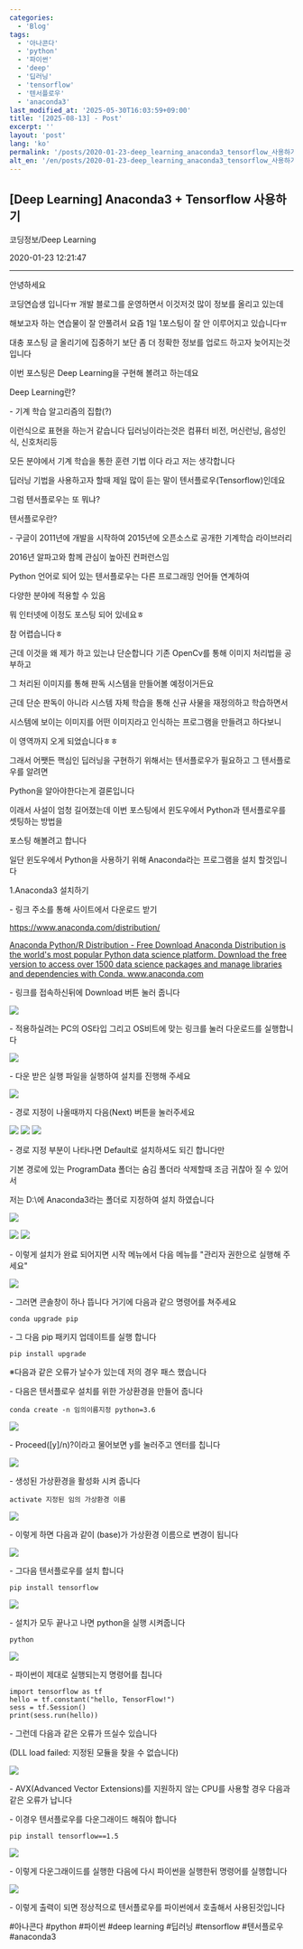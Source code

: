 ```yaml
---
categories:
  - 'Blog'
tags:
  - '아나콘다'
  - 'python'
  - '파이썬'
  - 'deep'
  - '딥러닝'
  - 'tensorflow'
  - '텐서플로우'
  - 'anaconda3'
last_modified_at: '2025-05-30T16:03:59+09:00'
title: '[2025-08-13] - Post'
excerpt: ''
layout: 'post'
lang: 'ko'
permalink: '/posts/2020-01-23-deep_learning_anaconda3_tensorflow_사용하기/'
alt_en: '/en/posts/2020-01-23-deep_learning_anaconda3_tensorflow_사용하기/'
---
```


## [Deep Learning] Anaconda3 + Tensorflow 사용하기

코딩정보/Deep Learning

2020-01-23 12:21:47

* * *

안녕하세요

코딩연습생 입니다ㅠ 개발 블로그를 운영하면서 이것저것 많이 정보를 올리고 있는데

해보고자 하는 연습물이 잘 안풀려서 요즘 1일 1포스팅이 잘 안 이루어지고 있습니다ㅠ

대충 포스팅 글 올리기에 집중하기 보단 좀 더 정확한 정보를 업로드 하고자 늦어지는것입니다

이번 포스팅은 Deep Learning을 구현해 볼려고 하는데요

Deep Learning란?

\- 기계 학습 알고리즘의 집합(?)

이런식으로 표현을 하는거 같습니다 딥러닝이라는것은 컴퓨터 비전, 머신런닝, 음성인식, 신호처리등

모든 분야에서 기계 학습을 통한 훈련 기법 이다 라고 저는 생각합니다

딥러닝 기법을 사용하고자 할때 제일 많이 듣는 말이 텐서플로우(Tensorflow)인데요

그럼 텐서플로우는 또 뭐냐?

텐서플로우란?

\- 구글이 2011년에 개발을 시작하여 2015년에 오픈소스로 공개한 기계학습 라이브러리

2016년 알파고와 함께 관심이 높아진 컨퍼런스임

Python 언어로 되어 있는 텐서플로우는 다른 프로그래밍 언어들 연계하여

다양한 분야에 적용할 수 있음

뭐 인터넷에 이정도 포스팅 되어 있네요ㅎ

참 어렵습니다ㅎ

근데 이것을 왜 제가 하고 있는냐 단순합니다 기존 OpenCv를 통해 이미지 처리법을 공부하고

그 처리된 이미지를 통해 판독 시스템을 만들어볼 예정이거든요

근데 단순 판독이 아니라 시스템 자체 학습을 통해 신규 사물을 재정의하고 학습하면서

시스템에 보이는 이미지를 어떤 이미지라고 인식하는 프로그램을 만들려고 하다보니

이 영역까지 오게 되었습니다ㅎㅎ

그래서 어쨋든 핵심인 딥러닝을 구현하기 위해서는 텐서플로우가 필요하고 그 텐서플로우를 알려면

Python을 알아야한다는게 결론입니다

이래서 사설이 엄청 길어졌는데 이번 포스팅에서 윈도우에서 Python과 텐서플로우를 셋팅하는 방법을

포스팅 해볼려고 합니다

일단 윈도우에서 Python을 사용하기 위해 Anaconda라는 프로그램을 설치 할것입니다

1.Anaconda3 설치하기

\- 링크 주소를 통해 사이트에서 다운로드 받기

<https://www.anaconda.com/distribution/>

[ Anaconda Python/R Distribution - Free Download Anaconda Distribution is the
world's most popular Python data science platform. Download the free version
to access over 1500 data science packages and manage libraries and
dependencies with Conda. www.anaconda.com
](https://www.anaconda.com/distribution/)

\- 링크를 접속하신뒤에 Download 버튼 눌러 줍니다

![](/assets/images/deep_learning_anaconda3_tensorflow_사용하기/img.png)

\- 적용하실려는 PC의 OS타입 그리고 OS비트에 맞는 링크를 눌러 다운로드를 실행합니다

![](/assets/images/deep_learning_anaconda3_tensorflow_사용하기/img_1.png)

\- 다운 받은 실행 파일을 실행하여 설치를 진행해 주세요

![](/assets/images/deep_learning_anaconda3_tensorflow_사용하기/img_2.png)

\- 경로 지정이 나올때까지 다음(Next) 버튼을 눌러주세요

![](/assets/images/deep_learning_anaconda3_tensorflow_사용하기/img_3.png)
![](/assets/images/deep_learning_anaconda3_tensorflow_사용하기/img_4.png)
![](/assets/images/deep_learning_anaconda3_tensorflow_사용하기/img_5.png)

\- 경로 지정 부분이 나타나면 Default로 설치하셔도 되긴 합니다만

기본 경로에 있는 ProgramData 폴더는 숨김 폴더라 삭제할때 조금 귀찮아 질 수 있어서

저는 D:\에 Anaconda3라는 폴더로 지정하여 설치 하였습니다

![](/assets/images/deep_learning_anaconda3_tensorflow_사용하기/img_6.png)

![](/assets/images/deep_learning_anaconda3_tensorflow_사용하기/img_7.png)
![](/assets/images/deep_learning_anaconda3_tensorflow_사용하기/img_8.png)

\- 이렇게 설치가 완료 되어지면 시작 메뉴에서 다음 메뉴를 "관리자 권한으로 실행해 주세요"

![](/assets/images/deep_learning_anaconda3_tensorflow_사용하기/img_9.png)

\- 그러면 콘솔창이 하나 뜹니다 거기에 다음과 같으 명령어를 쳐주세요

    
    
    conda upgrade pip

\- 그 다음 pip 패키지 업데이트를 실행 합니다

    
    
    pip install upgrade

※다음과 같은 오류가 날수가 있는데 저의 경우 패스 했습니다

\- 다음은 텐서플로우 설치를 위한 가상환경을 만들어 줍니다

    
    
    conda create -n 임의이름지정 python=3.6

![](/assets/images/deep_learning_anaconda3_tensorflow_사용하기/img_10.png)

\- Proceed([y]/n)?이라고 물어보면 y를 눌러주고 엔터를 칩니다

![](/assets/images/deep_learning_anaconda3_tensorflow_사용하기/img_11.png)

\- 생성된 가상환경을 활성화 시켜 줍니다

    
    
    activate 지정된 임의 가상환경 이름

![](/assets/images/deep_learning_anaconda3_tensorflow_사용하기/img_12.png)

\- 이렇게 하면 다음과 같이 (base)가 가상환경 이름으로 변경이 됩니다

![](/assets/images/deep_learning_anaconda3_tensorflow_사용하기/img_13.png)

\- 그다음 텐서플로우를 설치 합니다

    
    
    pip install tensorflow

![](/assets/images/deep_learning_anaconda3_tensorflow_사용하기/img_14.png)

\- 설치가 모두 끝나고 나면 python을 실행 시켜줍니다

    
    
    python

![](/assets/images/deep_learning_anaconda3_tensorflow_사용하기/img_15.png)

\- 파이썬이 제대로 실행되는지 명령어를 칩니다

    
    
    import tensorflow as tf
    hello = tf.constant("hello, TensorFlow!")
    sess = tf.Session()
    print(sess.run(hello))

\- 그런데 다음과 같은 오류가 뜨실수 있습니다

(DLL load failed: 지정된 모듈을 찾을 수 없습니다)

![](/assets/images/deep_learning_anaconda3_tensorflow_사용하기/img_16.png)

\- AVX(Advanced Vector Extensions)를 지원하지 않는 CPU를 사용할 경우 다음과 같은 오류가 납니다

\- 이경우 텐서플로우를 다운그래이드 해줘야 합니다

    
    
    pip install tensorflow==1.5

![](/assets/images/deep_learning_anaconda3_tensorflow_사용하기/img_17.png)

\- 이렇게 다운그래이드를 실행한 다음에 다시 파이썬을 실행한뒤 명령어를 실행합니다

![](/assets/images/deep_learning_anaconda3_tensorflow_사용하기/img_18.png)

\- 이렇게 출력이 되면 정상적으로 텐서플로우를 파이썬에서 호출해서 사용된것입니다

  

#아나콘다 #python #파이썬 #deep learning #딥러닝 #tensorflow #텐서플로우 #anaconda3

